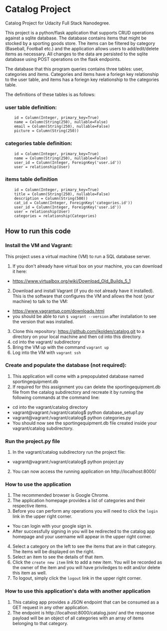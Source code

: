 # Catalog Project
Catalog Project for Udacity Full Stack Nanodegree.

This project is a python/flask application that supports CRUD operations against a sqlite database. The database contains items that might be stocked by a sporting goods store. The items can be filtered by category (Baseball, Football etc.) and the application allows users to add/edit/delete items as necessary. All changes to the data are persisted to the sqlite database using POST operations on the flask endpoints.

The database that this program queries contains three tables: user, categories and items. Categories and items have a foriegn key relationship to the user table, and items has a foriegn key relationship to the categories table.

The definitions of these tables is as follows:

### user table definition:
```
    id = Column(Integer, primary_key=True)
    name = Column(String(250), nullable=False)
    email = Column(String(250), nullable=False)
    picture = Column(String(250))
```

### categories table definition:
```
    id = Column(Integer, primary_key=True)
    name = Column(String(250), nullable=False)
    user_id = Column(Integer, ForeignKey('user.id'))
    user = relationship(User)
```

### items table definition
```
    id = Column(Integer, primary_key=True)
    title = Column(String(250), nullable=False)
    description = Column(String(500))
    cat_id = Column(Integer, ForeignKey('categories.id'))
    user_id = Column(Integer, ForeignKey('user.id'))
    user = relationship(User)
    categories = relationship(Categories)
```

## How to run this code

### Install the VM and Vagrant:
This project uses a virtual machine (VM) to run a SQL database server.
1. If you don't already have virtual box on your machine, you can download it here:
- https://www.virtualbox.org/wiki/Download_Old_Builds_5_1
2. Download and install Vagrant (if you do not already have it installed). This is the software that configures the VM and allows the host (your machine) to talk to the VM:
- https://www.vagrantup.com/downloads.html
- you should be able to run ```$ vagrant --version``` after installation to see the version that was installed.
3. Clone this repository: https://github.com/jkolden/catalog.git to a directory on your local machine and then cd into this directory.
4. cd into the vagrant/ subdirectory
5. Bring the VM up with the command ```vagrant up```
6. Log into the VM with ```vagrant ssh```

### Create and populate the database (not required):
1. This application will come with a prepopulated database named sportingequipment.db
2. If required for this assignment you can delete the sportingequipment.db file from the catalog subdirectory and recreate it by running the following commands at the command line:
- cd into the vagrant/catalog directory
- vagrant@vagrant:/vagrant/catalog$ python database_setup1.py
- vagrant@vagrant:/vagrant/catalog$ python categories.py 
- You should now see the sportingequipment.db file created inside your vagrant/catalog subdirectory.

### Run the project.py file
1. In the vagrant/catalog subdirectory run the project file:
- vagrant@vagrant:/vagrant/catalog$ python project.py
2. You can now access the running application on http://localhost:8000/

### How to use the application
1. The recommended browser is Google Chrome.
2. The application homepage provides a list of categories and their respective items.
3. Before you can perform any operations you will need to click the ```login``` link in the upper right corner.
- You can login with your google sign in.
- After successfully signing in you will be redirected to the catalog app homepage and your username will appear in the upper right corner.
4. Select a category on the left to see the items that are in that category. The items will be displayed on the right.
5. Select an item to see the details of that item.
6. Click the ```create new item``` link to add a new item. You will be recorded as the owner of the item and you will have priviledges to edit and/or delete this item as well.
7. To logout, simply click the ```logout``` link in the upper right corner.

### How to use this application's data with another application
1. This catalog app provides a JSON endpoint that can be consumed as a GET request in any other application.
2. The endpoint is http://localhost:8000/catalog.json/ and the response payload will be an object of all categories with an array of items belonging to that category.
